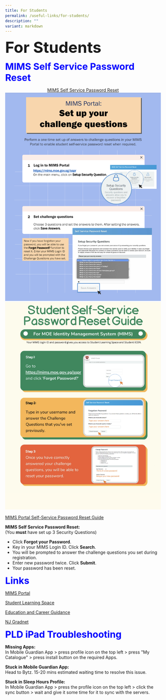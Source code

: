 ```yaml
---
title: For Students
permalink: /useful-links/for-students/
description: ""
variant: markdown
---
```

<b style="font-size:50px"> For Students </b>

<b style="color:blue;font-size:30px"> MIMS Self Service Password Reset </b>

<div align="center"><a href="https://mims.moe.gov.sg/sspr" rel="noopener noreferrer nofollow" target="_blank">MIMS Self Service Password Reset</a></div>


<img alt="sspr1" src="/images/Useful%20Links/For%20Students/mimssspr1.png">
<img src="/images/Useful%20Links/For%20Students/mimssspr2.png">


<p><a href="/files/MIMS_Self_Service_Password_Reset_Service.pdf" rel="noopener noreferrer nofollow" target="_blank">MIMS Portal Self-Service Password Reset Guide</a></p>

<b>MIMS Self Service Password Reset:</b>  
    (You&nbsp;**must**&nbsp;have set up 3 Security Questions)
	
*   Click&nbsp;**Forgot your Password**.
*   Key in your MIMS Login ID.&nbsp;Click&nbsp;**Search**.
*   You will be prompted to answer the&nbsp;challenge questions you set during registration.
*   Enter new password twice.&nbsp;Click&nbsp;**Submit**.
*   Your password has been reset.

<b style="color:blue;font-size:30px"> Links </b>

<p><a href="https://idp.mims.moe.gov.sg/nidp/app/login" rel="noopener noreferrer nofollow" target="_blank">MIMS Portal</a></p>

<p><a href="http://learning.moe.edu.sg/" rel="noopener noreferrer nofollow" target="_blank">Student Learning Space</a></p>

<p><a href="https://go.gov.sg/ecgchat-njc" rel="noopener noreferrer nofollow" target="_blank">Education and Career Guidance</a></p>

<p><a href="https://www.njgradnet.com/" rel="noopener noreferrer nofollow" target="_blank">NJ Gradnet</a></p><p></p>

<b style="color:blue;font-size:30px"> PLD iPad Troubleshooting </b>

**Missing Apps:**  
In Mobile Guardian App &gt; press profile icon on the top left &gt; press "My Catalogue" &gt; press install button on the required Apps.

**Stuck in Mobile Guardian App:**  
Head to Bytz. 15-20 mins estimated waiting time to resolve this issue.

**Stuck in Sleep Hours Profile:**     
In Mobile Guardian App &gt; press the profile icon on the top left &gt; click the sync button &gt; wait and give it some time for it to sync with the servers.